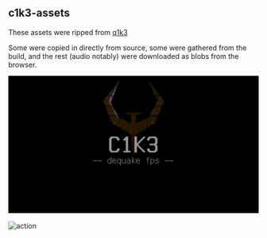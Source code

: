 ## c1k3-assets

These assets were ripped from [q1k3](https://github.com/phoboslab/q1k3)

Some were copied in directly from source, some were gathered from the build, and the rest (audio notably) were downloaded as blobs from the browser.

![title](https://raw.githubusercontent.com/computermouth/c1k3-assets/master/gifs/title.gif)

![action](https://raw.githubusercontent.com/computermouth/c1k3-assets/master/gifs/action.gif)
